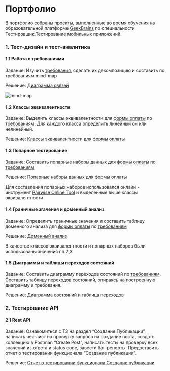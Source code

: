# Портфолио 

В портфолио собраны проекты, выполненные во время обучения на образовательной платформе [GeekBrains](https://gb.ru/) по специальности Тестировщик.Тестирование мобильных приложений.

### 1. Тест-дизайн и тест-аналитика

#### 1.1 Работа с требованиями 
  Задание: Изучить [требования](https://docs.google.com/document/d/1qDu7Z0OdmZsVSSC-Hvw_L3s0YKTT8d3t4jy6b8q7v5A/edit?usp=sharing), сделать их декомпозицию и составить по требованиям mind-map
 
 Решение: [Диаграмма связей](https://drive.google.com/file/d/1ARHVwp8BCZtIBhC7TpPxgY9HuisFFEwT/view?usp=sharing)
 
 ![mind-map](https://github.com/user-attachments/assets/28297058-b3c8-442e-bd44-2372b01dc69c)
 
 
#### 1.2 Классы эквивалентности
 Задание: Выделить классы эквивалентности для [формы оплаты](https://test-stand.gb.ru/seminar_stands/payform/index.html) по [требованиям](https://docs.google.com/document/d/1qDu7Z0OdmZsVSSC-Hvw_L3s0YKTT8d3t4jy6b8q7v5A/edit?usp=sharing?gid=842307886#gid=842307886). Для каждого класса определить линейный он или нелинейный.

Решение:  [Классы эквивалентности для формы оплаты](https://docs.google.com/spreadsheets/d/1BmnRL6iPyQpGPa8ffP-pzazKK8cDackw-kbXu4my-K4/edit?usp=sharing#gid=842307886)


#### 1.3 Попарное тестирование
  Задание: Составить попарные наборы данных для [формы оплаты](https://test-stand.gb.ru/seminar_stands/payform/index.html) по [требованиям](https://docs.google.com/document/d/1qDu7Z0OdmZsVSSC-Hvw_L3s0YKTT8d3t4jy6b8q7v5A/edit?usp=sharing)

  Решение: [Попарные наборы данных для формы оплаты](https://docs.google.com/spreadsheets/d/1BmnRL6iPyQpGPa8ffP-pzazKK8cDackw-kbXu4my-K4/edit?usp=sharing#gid=240194035)
  
  Для составления попарных наборов использовался онлайн - инструмент  [Pairwise Online Tool](https://pairwise.teremokgames.com/)   и выделенные выше классы эквивалентности								

#### 1.4 Граничные згачения и доменный анализ
 Задание: Определить граничные значения и составить таблицу доменного анализа для [формы оплаты](https://test-stand.gb.ru/seminar_stands/payform/index.html) по [требованиям](https://docs.google.com/document/d/1qDu7Z0OdmZsVSSC-Hvw_L3s0YKTT8d3t4jy6b8q7v5A/edit?usp=sharing)

  Решение: [Доменный анализ](https://docs.google.com/spreadsheets/d/1BmnRL6iPyQpGPa8ffP-pzazKK8cDackw-kbXu4my-K4/edit?usp=sharing#gid=61184320)

  В качестве классов эквивалентности  и попарных наборов были использованы значения пп.2,3 

  #### 1.5 Диаграммы и таблицы переходов состояний
  Задание: Составить диаграмму переходов состояний по [требованиям](https://docs.google.com/document/d/1Jid1zcMXuMA3JEgUHSdZoSpbJDWVawjmrAaQnfScN0w/edit?usp=sharing). Составить таблицу переходов состояний, опираясь на построенную диаграмму и требования.
  
  Решение: [Диаграмма состояний и таблица переходов](https://docs.google.com/spreadsheets/d/1vlAwgcOSWS1VNS2oOfQ48WII2MkKmKk_cXv5lQLDjc4/edit?usp=sharing)

  

  ### 2. Тестирование API

  #### 2.1 Rest API
   Задание: Ознакомиться с ТЗ на раздел “Создание Публикации”, написать чек-лист на проверку запроса на создание поста, создать коллекцию в Postman “Create Post”, написать тесты на проверку всех значений из ответа и status code, завести баг-репорты. Предоставить отчет о тестировании функционала “Создание публикации”.
   
   Решение: [Отчет о тестировании функционала Создание публикации](https://docs.google.com/document/d/1O26MapMzibcWm6lynNk24z7NxHQmO98lj8d25C4P7HA/edit?usp=sharing)
